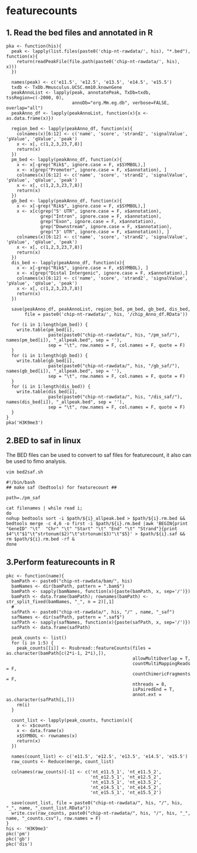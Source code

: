 # featurecounts

## 1. Read the bed files and annotated in R  
    pka <- function(his){
      peak <- lapply(list.files(paste0('chip-nt-rawdata/', his), "*.bed"), function(x){
        return(readPeakFile(file.path(paste0('chip-nt-rawdata/', his), x)))
      })

      names(peak) <- c('e11.5', 'e12.5', 'e13.5', 'e14.5', 'e15.5')
      txdb <- TxDb.Mmusculus.UCSC.mm10.knownGene
      peakAnnoList <- lapply(peak, annotatePeak, TxDb=txdb, tssRegion=c(-2000, 0), 
                             annoDb="org.Mm.eg.db", verbose=FALSE, overlap="all")
      peakAnno_df <- lapply(peakAnnoList, function(x){x <- as.data.frame(x)})

      region_bed <- lapply(peakAnno_df, function(x){
        colnames(x)[6:12] <- c('name', 'score', 'strand2', 'signalValue', 'pValue', 'qValue', 'peak')
        x <- x[, c(1,2,3,23,7,8)]
        return(x)
      })
      pm_bed <- lapply(peakAnno_df, function(x){
        x <- x[-grep("Rik$", ignore.case = F, x$SYMBOL),]
        x <- x[grep("Promoter", ignore.case = F, x$annotation), ]
        colnames(x)[6:12] <- c('name', 'score', 'strand2', 'signalValue', 'pValue', 'qValue', 'peak')
        x <- x[, c(1,2,3,23,7,8)]
        return(x)
      })
      gb_bed <- lapply(peakAnno_df, function(x){
        x <- x[-grep("Rik$", ignore.case = F, x$SYMBOL),]
        x <- x[c(grep("5' UTR", ignore.case = F, x$annotation),
                 grep("Intron", ignore.case = F, x$annotation),
                 grep("Exon", ignore.case = F, x$annotation),
                 grep("Downstream", ignore.case = F, x$annotation),
                 grep("3' UTR", ignore.case = F, x$annotation)), ]
        colnames(x)[6:12] <- c('name', 'score', 'strand2', 'signalValue', 'pValue', 'qValue', 'peak')
        x <- x[, c(1,2,3,23,7,8)]
        return(x)
      })
      dis_bed <- lapply(peakAnno_df, function(x){
        x <- x[-grep("Rik$", ignore.case = F, x$SYMBOL), ]
        x <- x[grep("Distal Intergenic", ignore.case = F, x$annotation),]
        colnames(x)[6:12] <- c('name', 'score', 'strand2', 'signalValue', 'pValue', 'qValue', 'peak')
        x <- x[, c(1,2,3,23,7,8)]
        return(x)
      })

      save(peakAnno_df, peakAnnoList, region_bed, pm_bed, gb_bed, dis_bed, 
           file = paste0('chip-nt-rawdata/', his, '/chip_Anno_df.RData'))

      for (i in 1:length(pm_bed)) {
        write.table(pm_bed[i],
                    paste(paste0("chip-nt-rawdata/", his, "/pm_saf/"), names(pm_bed[i]), "_allpeak.bed", sep = ''),
                    sep = "\t", row.names = F, col.names = F, quote = F)
      }
      for (i in 1:length(gb_bed)) {
        write.table(gb_bed[i],
                    paste(paste0("chip-nt-rawdata/", his, "/gb_saf/"), names(gb_bed[i]), "_allpeak.bed", sep = ''),
                    sep = "\t", row.names = F, col.names = F, quote = F)
      }
      for (i in 1:length(dis_bed)) {
        write.table(dis_bed[i],
                    paste(paste0("chip-nt-rawdata/", his, "/dis_saf/"), names(dis_bed[i]), "_allpeak.bed", sep = ''),
                    sep = "\t", row.names = F, col.names = F, quote = F)
      }
    }
    pka('H3K9me3')

## 2.BED to saf in linux  

The BED files can be used to convert to saf files for featurecount, it also can be used to fimo analysis.

    vim bed2saf.sh

    #!/bin/bash
    ## make saf (bedtools) for featurecount ##

    path=./pm_saf

    cat filenames | while read i; 
    do
    nohup bedtools sort -i $path/${i}_allpeak.bed > $path/${i}.rm.bed && bedtools merge -c 4,6 -o first -i $path/${i}.rm.bed |awk 'BEGIN{print "GeneID" "\t"  "Chr" "\t" "Start" "\t" "End" "\t" "Strand"}{print $4"\t"$1"\t"strtonum($2)"\t"strtonum($3)"\t"$5}' > $path/${i}.saf && rm $path/${i}.rm.bed -rf &
    done

## 3.Perform featurecounts in R  

    pkc <- function(name){
      bamPath <- paste0("chip-nt-rawdata/bam/", his)
      bamNames <- dir(bamPath, pattern = ".bam$") 
      bamPath <- sapply(bamNames, function(x){paste(bamPath, x, sep='/')})   
      bamPath <- data.frame(bamPath); rownames(bamPath) <- str_split_fixed(bamNames, "_", n = 2)[,1]
      #
      safPath <- paste0("chip-nt-rawdata/", his, "/" , name, "_saf")
      safNames <- dir(safPath, pattern = ".saf$") 
      safPath <- sapply(safNames, function(x){paste(safPath, x, sep='/')})   
      safPath <- data.frame(safPath) 

      peak_counts <- list()
      for (i in 1:5) {
        peak_counts[[i]] <- Rsubread::featureCounts(files = as.character(bamPath[c(2*i-1, 2*i),]),
                                                    allowMultiOverlap = T,
                                                    countMultiMappingReads = F,
                                                    countChimericFragments = F,
                                                    nthreads = 8,
                                                    isPairedEnd = T,
                                                    annot.ext = as.character(safPath[i,]))
        rm(i)
      }

      count_list <- lapply(peak_counts, function(x){
        x <- x$counts
        x <- data.frame(x)
        x$SYMBOL <- rownames(x)
        return(x)
      })

      names(count_list) <- c('e11.5', 'e12.5', 'e13.5', 'e14.5', 'e15.5')
      raw_counts <- Reduce(merge, count_list)

      colnames(raw_counts)[-1] <- c('nt_e11.5_1', 'nt_e11.5_2', 
                                    'nt_e12.5_1', 'nt_e12.5_2', 
                                    'nt_e13.5_1', 'nt_e13.5_2', 
                                    'nt_e14.5_1', 'nt_e14.5_2', 
                                    'nt_e15.5_1', 'nt_e15.5_2')

      save(count_list, file = paste0("chip-nt-rawdata/", his, "/", his, "_", name, "_count_list.RData"))
      write.csv(raw_counts, paste0("chip-nt-rawdata/", his, "/", his, "_", name, "_counts.csv"), row.names = F)
    }
    his <- 'H3K9me3'
    pkc('pm')
    pkc('gb')
    pkc('dis')
